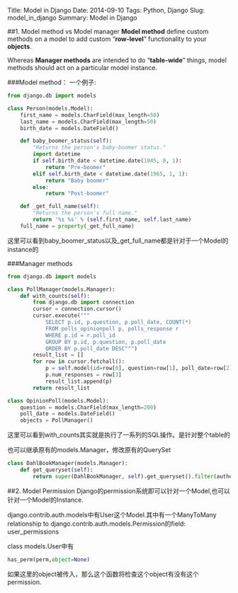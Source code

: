 Title: Model in Django
Date: 2014-09-10
Tags: Python, Django 
Slug: model_in_django
Summary: Model in Django

##1. Model method vs Model manager
**Model method** define custom methods on a model to add custom “**row-level**” functionality to your **objects**.

 Whereas **Manager methods** are intended to do “**table-wide**” things, model methods should act on a particular model instance.

###Model method：
一个例子:
```python
from django.db import models

class Person(models.Model):
    first_name = models.CharField(max_length=50)
    last_name = models.CharField(max_length=50)
    birth_date = models.DateField()

    def baby_boomer_status(self):
        "Returns the person's baby-boomer status."
        import datetime
        if self.birth_date < datetime.date(1945, 8, 1):
            return "Pre-boomer"
        elif self.birth_date < datetime.date(1965, 1, 1):
            return "Baby boomer"
        else:
            return "Post-boomer"

    def _get_full_name(self):
        "Returns the person's full name."
        return '%s %s' % (self.first_name, self.last_name)
    full_name = property(_get_full_name)
```
这里可以看到baby_boomer_status以及_get_full_name都是针对于一个Model的instance的


###Manager methods
```python
from django.db import models

class PollManager(models.Manager):
    def with_counts(self):
        from django.db import connection
        cursor = connection.cursor()
        cursor.execute("""
            SELECT p.id, p.question, p.poll_date, COUNT(*)
            FROM polls_opinionpoll p, polls_response r
            WHERE p.id = r.poll_id
            GROUP BY p.id, p.question, p.poll_date
            ORDER BY p.poll_date DESC""")
        result_list = []
        for row in cursor.fetchall():
            p = self.model(id=row[0], question=row[1], poll_date=row[2])
            p.num_responses = row[3]
            result_list.append(p)
        return result_list

class OpinionPoll(models.Model):
    question = models.CharField(max_length=200)
    poll_date = models.DateField()
    objects = PollManager()
```
这里可以看到with_counts其实就是执行了一系列的SQL操作。是针对整个table的

也可以继承原有的models.Manager，修改原有的QuerySet
```python
class DahlBookManager(models.Manager):
    def get_queryset(self):
        return super(DahlBookManager, self).get_queryset().filter(author='Roald Dahl')
```



##2. Model Permission
Django的permission系统即可以针对一个Model,也可以针对一个Model的Instance.

django.contrib.auth.models中有User这个Model.其中有一个ManyToMany relationship to django.contrib.auth.models.Permission的field: user_permissions

class models.User中有
```Python
has_perm(perm,object=None)
```
如果这里的object被传入，那么这个函数将检查这个object有没有这个permission.



[1]: https://docs.djangoproject.com/en/1.6/topics/auth/default/

